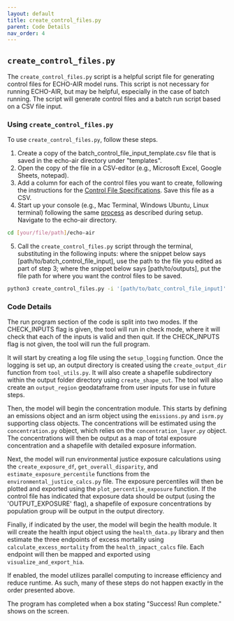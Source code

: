 ```yaml
---
layout: default
title: create_control_files.py
parent: Code Details
nav_order: 4
---
```


## `create_control_files.py`
The `create_control_files.py` script is a helpful script file for generating control files for ECHO-AIR model runs. This script is not necessary for running ECHO-AIR, but may be helpful, especially in the case of batch running. The script will generate control files and a batch run script based on a CSV file input.

### Using `create_control_files.py`
To use `create_control_files.py`, follow these steps.

1. Create a copy of the batch_control_file_input_template.csv file that is saved in the echo-air directory under "templates".
2. Open the copy of the file in a CSV-editor (e.g., Microsoft Excel, Google Sheets, notepad).
3. Add a column for each of the control files you want to create, following the instructions for the [Control File Specifications](https://echo-air-model.github.io/docs/file_specifications/input_file_specifications/control_file_input.html). Save this file as a CSV.
4. Start up your console (e.g., Mac Terminal, Windows Ubuntu, Linux terminal) following the same [process](https://echo-air-model.github.io/docs/getting_started/start_up_console.html) as described during setup. Navigate to the echo-air directory.
```bash
cd [your/file/path]/echo-air
   ```

5. Call the `create_control_files.py` script through the terminal, substituting in the following inputs: where the snippet below says \[path/to/batch_control_file_input\], use the path to the file you edited as part of step 3; where the snippet below says \[path/to/outputs\], put the file path for where you want the control files to be saved.
```bash
python3 create_control_files.py -i '[path/to/batc_control_file_input]' -o '[path/to/outputs]'
   ```

### Code Details
The run program section of the code is split into two modes. If the CHECK_INPUTS flag is given, the tool will run in check mode, where it will check that each of the inputs is valid and then quit. If the CHECK_INPUTS flag is not given, the tool will run the full program. 

It will start by creating a log file using the `setup_logging` function. Once the logging is set up, an output directory is created using the `create_output_dir` function from `tool_utils.py`. It will also create a shapefile subdirectory within the output folder directory using `create_shape_out`. The tool will also create an `output_region` geodataframe from user inputs for use in future steps.

Then, the model will begin the concentration module. This starts by defining an emissions object and an isrm object using the `emissions.py` and `isrm.py` supporting class objects. The concentrations will be estimated using the `concentration.py` object, which relies on the `concentration_layer.py` object. The concentrations will then be output as a map of total exposure concentration and a shapefile with detailed exposure information. 

Next, the model will run environmental justice exposure calculations using the `create_exposure_df`, `get_overall_disparity`, and `estimate_exposure_percentile` functions from the `environmental_justice_calcs.py` file. The exposure percentiles will then be plotted and exported using the `plot_percentile_exposure` function. If the control file has indicated that exposure data should be output (using the 'OUTPUT_EXPOSURE' flag), a shapefile of exposure concentrations by population group will be output in the output directory.

Finally, if indicated by the user, the model will begin the health module. It will create the health input object using the `health_data.py` library and then estimate the three endpoints of excess mortality using `calculate_excess_mortality` from the `health_impact_calcs` file. Each endpoint will then be mapped and exported using `visualize_and_export_hia`.

If enabled, the model utilizes parallel computing to increase efficiency and reduce runtime. As such, many of these steps do not happen exactly in the order presented above. 

The program has completed when a box stating "Success! Run complete." shows on the screen.
